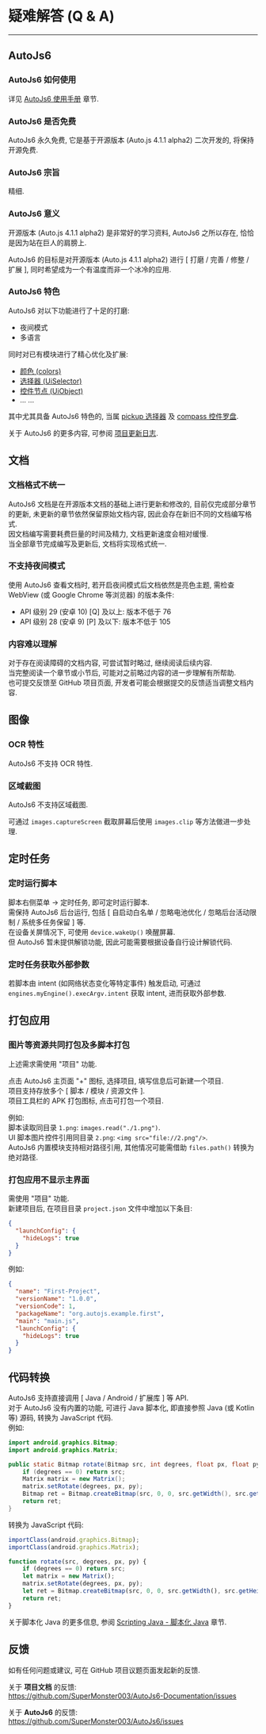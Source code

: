 # 疑难解答 (Q & A)

---

## AutoJs6

### AutoJs6 如何使用

详见 [AutoJs6 使用手册](manual) 章节.

### AutoJs6 是否免费

AutoJs6 永久免费, 它是基于开源版本 (Auto.js 4.1.1 alpha2) 二次开发的, 将保持开源免费.

### AutoJs6 宗旨

精细.

### AutoJs6 意义

开源版本 (Auto.js 4.1.1 alpha2) 是非常好的学习资料, AutoJs6 之所以存在, 恰恰是因为站在巨人的肩膀上.

AutoJs6 的目标是对开源版本 (Auto.js 4.1.1 alpha2) 进行 [ 打磨 / 完善 / 修整 / 扩展 ], 同时希望成为一个有温度而非一个冰冷的应用.

### AutoJs6 特色

AutoJs6 对以下功能进行了十足的打磨:

- 夜间模式
- 多语言

同时对已有模块进行了精心优化及扩展:

- [颜色 (colors)](color)
- [选择器 (UiSelector)](uiSelectorType)
- [控件节点 (UiObject)](uiObjectType)
- ... ...

其中尤其具备 AutoJs6 特色的, 当属 [pickup 选择器](uiSelectorType#m-pickup) 及 [compass 控件罗盘](uiObjectType#m-compass).

关于 AutoJs6 的更多内容, 可参阅 [项目更新日志](https://github.com/SuperMonster003/AutoJs6/blob/master/app/src/main/assets/doc/CHANGELOG.md).

## 文档

### 文档格式不统一

AutoJs6 文档是在开源版本文档的基础上进行更新和修改的, 目前仅完成部分章节的更新, 未更新的章节依然保留原始文档内容, 因此会存在新旧不同的文档编写格式.  
因文档编写需要耗费巨量的时间及精力, 文档更新速度会相对缓慢.  
当全部章节完成编写及更新后, 文档将实现格式统一.

### 不支持夜间模式

使用 AutoJs6 查看文档时, 若开启夜间模式后文档依然是亮色主题, 需检查WebView (或 Google Chrome 等浏览器) 的版本条件:

- API 级别 29 (安卓 10) [Q] 及以上: 版本不低于 76
- API 级别 28 (安卓 9) [P] 及以下: 版本不低于 105

### 内容难以理解

对于存在阅读障碍的文档内容, 可尝试暂时略过, 继续阅读后续内容.  
当完整阅读一个章节或小节后, 可能对之前略过内容的进一步理解有所帮助.  
也可提交反馈至 GitHub 项目页面, 开发者可能会根据提交的反馈适当调整文档内容.

## 图像

### OCR 特性

AutoJs6 不支持 OCR 特性.

### 区域截图

AutoJs6 不支持区域截图.

可通过 `images.captureScreen` 截取屏幕后使用 `images.clip` 等方法做进一步处理.

## 定时任务

### 定时运行脚本

脚本右侧菜单 -> 定时任务, 即可定时运行脚本.  
需保持 AutoJs6 后台运行, 包括 [ 自启动白名单 / 忽略电池优化 / 忽略后台活动限制 / 系统多任务保留 ] 等.  
在设备关屏情况下, 可使用 `device.wakeUp()` 唤醒屏幕.  
但 AutoJs6 暂未提供解锁功能, 因此可能需要根据设备自行设计解锁代码.

### 定时任务获取外部参数

若脚本由 intent (如网络状态变化等特定事件) 触发启动, 可通过 `engines.myEngine().execArgv.intent` 获取 intent, 进而获取外部参数.

## 打包应用

### 图片等资源共同打包及多脚本打包

上述需求需使用 "项目" 功能.

点击 AutoJs6 主页面 "+" 图标, 选择项目, 填写信息后可新建一个项目.  
项目支持存放多个 [ 脚本 / 模块 / 资源文件 ].  
项目工具栏的 APK 打包图标, 点击可打包一个项目.

例如:  
脚本读取同目录 `1.png`: `images.read("./1.png")`.  
UI 脚本图片控件引用同目录 `2.png`: `<img src="file://2.png"/>`.  
AutoJs6 内置模块支持相对路径引用, 其他情况可能需借助 `files.path()` 转换为绝对路径.

### 打包应用不显示主界面

需使用 "项目" 功能.  
新建项目后, 在项目目录 `project.json` 文件中增加以下条目:

```json
{
  "launchConfig": {
    "hideLogs": true
  }
}
```

例如:

```json
{
  "name": "First-Project",
  "versionName": "1.0.0",
  "versionCode": 1,
  "packageName": "org.autojs.example.first",
  "main": "main.js",
  "launchConfig": {
    "hideLogs": true
  }
}
```

## 代码转换

AutoJs6 支持直接调用 [ Java / Android / 扩展库 ] 等 API.  
对于 AutoJs6 没有内置的功能, 可进行 Java 脚本化, 即直接参照 Java (或 Kotlin 等) 源码, 转换为 JavaScript 代码.  
例如:

```java
import android.graphics.Bitmap;
import android.graphics.Matrix;

public static Bitmap rotate(Bitmap src, int degrees, float px, float py) {
    if (degrees == 0) return src;
    Matrix matrix = new Matrix();
    matrix.setRotate(degrees, px, py);
    Bitmap ret = Bitmap.createBitmap(src, 0, 0, src.getWidth(), src.getHeight(), matrix, true);
    return ret;
}
```

转换为 JavaScript 代码:

```js
importClass(android.graphics.Bitmap);
importClass(android.graphics.Matrix);

function rotate(src, degrees, px, py) {
    if (degrees == 0) return src;
    let matrix = new Matrix();
    matrix.setRotate(degrees, px, py);
    let ret = Bitmap.createBitmap(src, 0, 0, src.getWidth(), src.getHeight(), matrix, true);
    return ret;
}
```

关于脚本化 Java 的更多信息, 参阅 [Scripting Java - 脚本化 Java](scriptingJava) 章节.

## 反馈

如有任何问题或建议, 可在 GitHub 项目议题页面发起新的反馈.

关于 <strong>项目文档</strong> 的反馈:  
https://github.com/SuperMonster003/AutoJs6-Documentation/issues

关于 <strong>AutoJs6</strong> 的反馈:  
https://github.com/SuperMonster003/AutoJs6/issues

